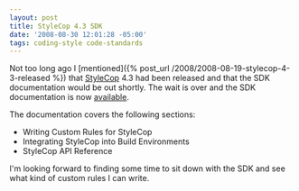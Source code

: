 ```yaml
---
layout: post
title: StyleCop 4.3 SDK
date: '2008-08-30 12:01:28 -05:00'
tags: coding-style code-standards
---
```


Not too long ago I [mentioned]({% post_url /2008/2008-08-19-stylecop-4-3-released %}) that [StyleCop](http://code.msdn.microsoft.com/sourceanalysis) 4.3 had been released and that the SDK documentation would be out shortly. The wait is over and the SDK documentation is now [available](https://code.msdn.microsoft.com/Release/ProjectReleases.aspx?ProjectName=sourceanalysis&ReleaseId=1425).

The documentation covers the following sections:

*   Writing Custom Rules for StyleCop
*   Integrating StyleCop into Build Environments
*   StyleCop API Reference  

I'm looking forward to finding some time to sit down with the SDK and see what kind of custom rules I can write.
